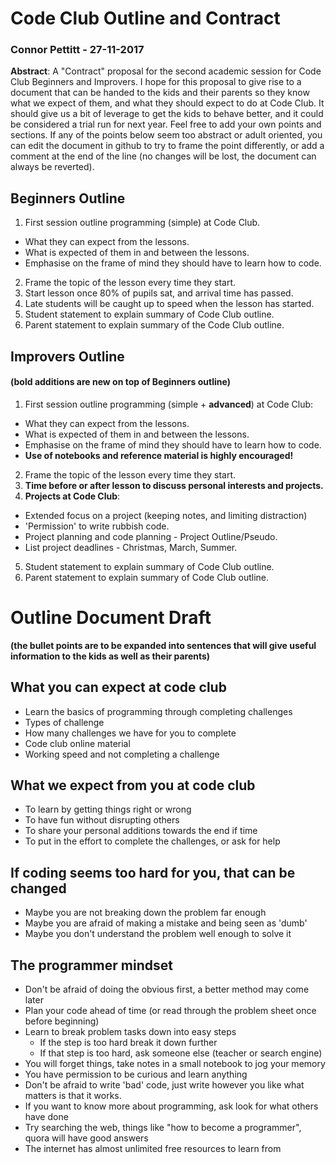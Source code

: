 # Code Club Outline and Contract 
### Connor Pettitt - 27-11-2017

**Abstract**: A "Contract" proposal for the second academic session for Code Club Beginners and Improvers. I hope for this proposal to give rise to a document that can be handed to the kids and their parents so they know what we expect of them, and what they should expect to do at Code Club. It should give us a bit of leverage to get the kids to behave better, and it could be considered a trial run for next year. Feel free to add your own points and sections. If any of the points below seem too abstract or adult oriented, you can edit the document in github to try to frame the point differently, or add a comment at the end of the line (no changes will be lost, the document can always be reverted).

## Beginners Outline

1. First session outline programming (simple) at Code Club.
  * What they can expect from the lessons.
  * What is expected of them in and between the lessons.
  * Emphasise on the frame of mind they should have to learn how to code.
2. Frame the topic of the lesson every time they start.
3. Start lesson once 80% of pupils sat, and arrival time has passed.
4. Late students will be caught up to speed when the lesson has started.
5. Student statement to explain summary of Code Club outline.
6. Parent statement to explain summary of the Code Club outline.

## Improvers Outline
#### (**bold additions are new on top of Beginners outline**)

1. First session outline programming (simple + **advanced**) at Code Club:
  * What they can expect from the lessons.
  * What is expected of them in and between the lessons.
  * Emphasise on the frame of mind they should have to learn how to code.
  * **Use of notebooks and reference material is highly encouraged!**
2. Frame the topic of the lesson every time they start. 
3. **Time before or after lesson to discuss personal interests and projects.**
4. **Projects at Code Club**:
  * Extended focus on a project (keeping notes, and limiting distraction)
  * 'Permission' to write rubbish code.
  * Project planning and code planning - Project Outline/Pseudo.
  * List project deadlines - Christmas, March, Summer.
5. Student statement to explain summary of Code Club outline.
6. Parent statement to explain summary of Code Club outline.


# Outline Document Draft 
**(the bullet points are to be expanded into sentences that will give useful information to the kids as well as their parents)**

## What you can expect at code club
- Learn the basics of programming through completing challenges
- Types of challenge
- How many challenges we have for you to complete
- Code club online material 
- Working speed and not completing a challenge


## What we expect from you at code club
- To learn by getting things right or wrong
- To have fun without disrupting others
- To share your personal additions towards the end if time
- To put in the effort to complete the challenges, or ask for help


## If coding seems too hard for you, that can be changed
- Maybe you are not breaking down the problem far enough
- Maybe you are afraid of making a mistake and being seen as 'dumb'
- Maybe you don't understand the problem well enough to solve it

## The programmer mindset
- Don't be afraid of doing the obvious first, a better method may come later
- Plan your code ahead of time (or read through the problem sheet once before beginning)
- Learn to break problem tasks down into easy steps
    - If the step is too hard break it down further
    - If that step is too hard, ask someone else (teacher or search engine)
- You will forget things, take notes in a small notebook to jog your memory
- You have permission to be curious and learn anything
- Don't be afraid to write 'bad' code, just write however you like
    what matters is that it works.
- If you want to know more about programming, ask look for what others have done
- Try searching the web, things like "how to become a programmer", quora will have good answers
- The internet has almost unlimited free resources to learn from








